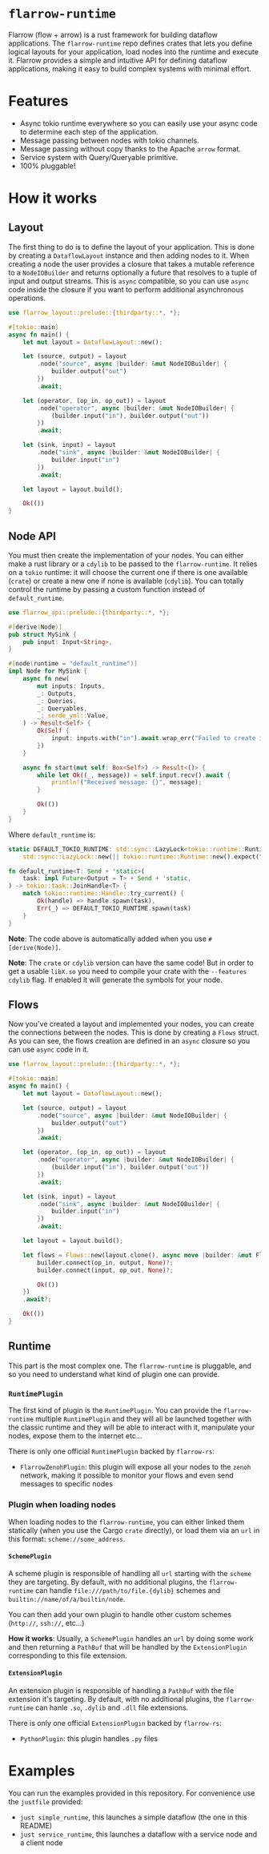 # `flarrow-runtime`

Flarrow (flow + arrow) is a rust framework for building dataflow applications. The `flarrow-runtime` repo defines crates that lets you define logical layouts for your application, load nodes into the runtime and execute it. Flarrow provides a simple and intuitive API for defining dataflow applications, making it easy to build complex systems with minimal effort.

# Features

- Async tokio runtime everywhere so you can easily use your async code to determine each step of the application.
- Message passing between nodes with tokio channels.
- Message passing without copy thanks to the Apache `arrow` format.
- Service system with Query/Queryable primitive.
- 100% pluggable!

# How it works

## Layout

The first thing to do is to define the layout of your application. This is done by creating a `DataflowLayout` instance and then adding nodes to it. When creating a node the user provides a closure that takes a mutable reference to a `NodeIOBuilder` and returns optionally a future that resolves to a tuple of input and output streams. This is `async` compatible, so you can use `async` code inside the closure if you want to perform additional asynchronous operations.

```rust
use flarrow_layout::prelude::{thirdparty::*, *};

#[tokio::main]
async fn main() {
    let mut layout = DataflowLayout::new();

    let (source, output) = layout
        .node("source", async |builder: &mut NodeIOBuilder| {
            builder.output("out")
        })
        .await;

    let (operator, (op_in, op_out)) = layout
        .node("operator", async |builder: &mut NodeIOBuilder| {
            (builder.input("in"), builder.output("out"))
        })
        .await;

    let (sink, input) = layout
        .node("sink", async |builder: &mut NodeIOBuilder| {
            builder.input("in")
        })
        .await;

    let layout = layout.build();

    Ok(())
}
```

## Node API

You must then create the implementation of your nodes. You can either make a rust library or a `cdylib` to be passed to the `flarrow-runtime`. It relies on a `tokio` runtime: it will choose the current one if there is one available (`crate`) or create a new one if none is available (`cdylib`). You can totally control the runtime by passing a custom function instead of `default_runtime`.

```rust
use flarrow_api::prelude::{thirdparty::*, *};

#[derive(Node)]
pub struct MySink {
    pub input: Input<String>,
}

#[node(runtime = "default_runtime")]
impl Node for MySink {
    async fn new(
        mut inputs: Inputs,
        _: Outputs,
        _: Queries,
        _: Queryables,
        _: serde_yml::Value,
    ) -> Result<Self> {
        Ok(Self {
            input: inputs.with("in").await.wrap_err("Failed to create input")?,
        })
    }

    async fn start(mut self: Box<Self>) -> Result<()> {
        while let Ok((_, message)) = self.input.recv().await {
            println!("Received message: {}", message);
        }

        Ok(())
    }
}
```

Where `default_runtime` is:

```rust
static DEFAULT_TOKIO_RUNTIME: std::sync::LazyLock<tokio::runtime::Runtime> =
    std::sync::LazyLock::new(|| tokio::runtime::Runtime::new().expect("Failed to create Tokio runtime"));

fn default_runtime<T: Send + 'static>(
    task: impl Future<Output = T> + Send + 'static,
) -> tokio::task::JoinHandle<T> {
    match tokio::runtime::Handle::try_current() {
        Ok(handle) => handle.spawn(task),
        Err(_) => DEFAULT_TOKIO_RUNTIME.spawn(task)
    }
}
```

**Note**: The code above is automatically added when you use `#[derive(Node)]`.

**Note**: The `crate` or `cdylib` version can have the same code! But in order to get a usable `libX.so` you need to compile your crate with the `--features cdylib` flag. If enabled it will generate the symbols for your node.

## Flows

Now you've created a layout and implemented your nodes, you can create the connections between the nodes. This is done by creating a `Flows` struct. As you can see, the flows creation are defined in an `async` closure so you can use `async` code in it.

```rust
use flarrow_layout::prelude::{thirdparty::*, *};

#[tokio::main]
async fn main() {
    let mut layout = DataflowLayout::new();

    let (source, output) = layout
        .node("source", async |builder: &mut NodeIOBuilder| {
            builder.output("out")
        })
        .await;

    let (operator, (op_in, op_out)) = layout
        .node("operator", async |builder: &mut NodeIOBuilder| {
            (builder.input("in"), builder.output("out"))
        })
        .await;

    let (sink, input) = layout
        .node("sink", async |builder: &mut NodeIOBuilder| {
            builder.input("in")
        })
        .await;

    let layout = layout.build();

    let flows = Flows::new(layout.clone(), async move |builder: &mut FlowsBuilder| {
        builder.connect(op_in, output, None)?;
        builder.connect(input, op_out, None)?;

        Ok(())
    })
    .await?;

    Ok(())
}
```

## Runtime

This part is the most complex one. The `flarrow-runtime` is pluggable, and so you need to understand what kind of plugin one can provide.

### `RuntimePlugin`

The first kind of plugin is the `RuntimePlugin`. You can provide the `flarrow-runtime` multiple `RuntimePlugin` and they will all be launched together with the classic runtime and they will be able to interact with it, manipulate your nodes, expose them to the internet etc...

There is only one official `RuntimePlugin` backed by `flarrow-rs`:

- `FlarrowZenohPlugin`: this plugin will expose all your nodes to the `zenoh` network, making it possible to monitor your flows and even send messages to specific nodes

### Plugin when loading nodes

When loading nodes to the `flarrow-runtime`, you can either linked them statically (when you use the Cargo `crate` directly), or load them via an `url` in this format: `scheme://some_address`.

#### `SchemePlugin`

A scheme plugin is responsible of handling all `url` starting with the `scheme` they are targeting. By default, with no additional plugins, the `flarrow-runtime` can handle `file:///path/to/file.{dylib}` schemes and `builtin://name/of/a/builtin/node`.

You can then add your own plugin to handle other custom schemes (`http://`, `ssh://`, etc...)

**How it works**: Usually, a `SchemePlugin` handles an `url` by doing some work and then returning a `PathBuf` that will be handled by the `ExtensionPlugin` corresponding to this file extension.

#### `ExtensionPlugin`

An extension plugin is responsible of handling a `PathBuf` with the file extension it's targeting. By default, with no additional plugins, the `flarrow-runtime` can hanle `.so`, `.dylib` and `.dll` file extensions.

There is only one official `ExtensionPlugin` backed by `flarrow-rs`:

- `PythonPlugin`: this plugin handles `.py` files

# Examples

You can run the examples provided in this repository. For convenience use the `justfile` provided:

- `just simple_runtime`, this launches a simple dataflow (the one in this README)
- `just service_runtime`, this launches a dataflow with a service node and a client node
